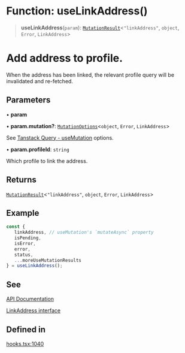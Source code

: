 # Function: useLinkAddress()

> **useLinkAddress**(`param`): [`MutationResult`](/docs/packages/SDK%20React%20Provider/type-aliases/MutationResult.md)\<`"linkAddress"`, `object`, `Error`, `LinkAddress`\>

# Add address to profile.
When the address has been linked, the relevant profile query will be invalidated and re-fetched.

## Parameters

• **param**

• **param.mutation?**: [`MutationOptions`](/docs/packages/SDK%20React%20Provider/type-aliases/MutationOptions.md)\<`object`, `Error`, `LinkAddress`\>

See [Tanstack Query - useMutation](https://tanstack.com/query/latest/docs/framework/react/reference/useMutation) options.

• **param.profileId**: `string`

Which profile to link the address.

## Returns

[`MutationResult`](/docs/packages/SDK%20React%20Provider/type-aliases/MutationResult.md)\<`"linkAddress"`, `object`, `Error`, `LinkAddress`\>

## Example

```ts
const {
   linkAddress, // useMutation's `mutateAsync` property
   isPending,
   isError,
   error,
   status,
   ...moreUseMutationResults
} = useLinkAddress();
```

## See

[API Documentation](https://monerium.dev/api-docs#operation/profile-addresses)

[LinkAddress interface](/docs/packages/SDK/interfaces/LinkAddress.md)

## Defined in

[hooks.tsx:1040](https://github.com/monerium/js-monorepo/blob/main/packages/sdk-react-provider/src/lib/hooks.tsx#L1040)
